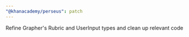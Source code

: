 ```yaml
---
"@khanacademy/perseus": patch
---
```


Refine Grapher's Rubric and UserInput types and clean up relevant code
